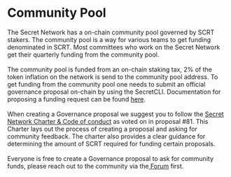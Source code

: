 # Community Pool

The Secret Network has a on-chain community pool governed by SCRT stakers. The community pool is a way for various teams to get funding denominated in SCRT. Most committees who work on the Secret Network get their quarterly funding from the community pool.\
\
The community pool is funded from an on-chain staking tax, 2% of the token inflation on the network is send to the community pool address. To get funding from the community pool one needs to submit an official governance proposal on-chain by using the SecretCLI. Documentation for proposing a funding request can be found [here](../../../infrastructure/secret-cli/governance/creating-governance-proposals.md).\
\
When creating a Governance proposal we suggest you to follow the [Secret Network Charter & Code of conduct](https://forum.scrt.network/t/2022-q1-secret-network-charter-code-of-conduct/5281/) as voted on in proposal #81. This Charter lays out the process of creating a proposal and asking for community feedback. The charter also provides a clear guidance for determining the amount of SCRT required for funding certain proposals.\
\
Everyone is free to create a Governance proposal to ask for community funds, please reach out to the community via the[ Forum](https://forum.scrt.network/) first.
